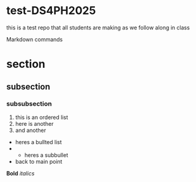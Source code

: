 # test-DS4PH2025
this is a test repo that all students are making as we follow along in class

Markdown commands
# section
## subsection
### subsubsection

1. this is an ordered list
3. here is another
2. and another

* heres a bullted list
*   * heres a subbullet
* back to main point

**Bold**
*italics* 
